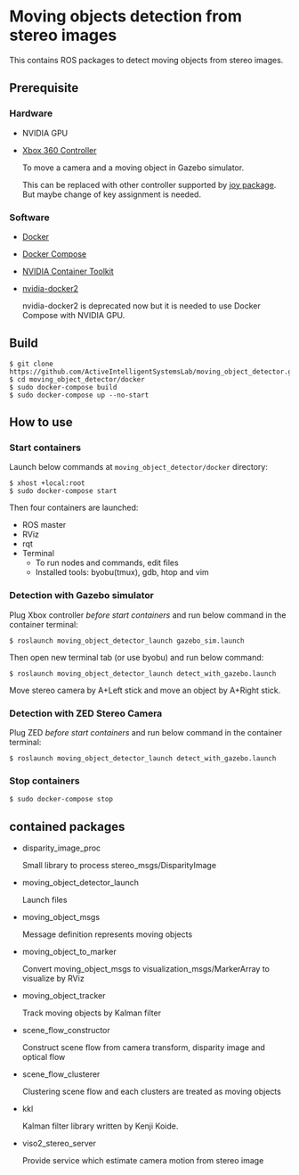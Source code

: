 # Moving objects detection from stereo images

This contains ROS packages to detect moving objects from stereo images.

## Prerequisite

### Hardware

* NVIDIA GPU
* [Xbox 360 Controller](https://www.microsoft.com/accessories/en-ww/products/gaming/xbox-360-controller-for-windows/52a-00004)

  To move a camera and a moving object in Gazebo simulator.
  
  This can be replaced with other controller supported by [joy package](http://wiki.ros.org/joy).
  But maybe change of key assignment is needed.

### Software

* [Docker](https://docs.docker.com/install/linux/docker-ce/ubuntu/)
* [Docker Compose](https://docs.docker.com/compose/install/)
* [NVIDIA Container Toolkit](https://github.com/NVIDIA/nvidia-docker#quickstart)
* [nvidia-docker2](https://github.com/NVIDIA/nvidia-docker#quickstart)
  
  nvidia-docker2 is deprecated now but it is needed to use Docker Compose with NVIDIA GPU.

## Build

```shell
$ git clone https://github.com/ActiveIntelligentSystemsLab/moving_object_detector.git
$ cd moving_object_detector/docker
$ sudo docker-compose build
$ sudo docker-compose up --no-start
```

## How to use

### Start containers

Launch below commands at `moving_object_detector/docker` directory:

```shell
$ xhost +local:root
$ sudo docker-compose start
```

Then four containers are launched:
* ROS master
* RViz
* rqt
* Terminal
  * To run nodes and commands, edit files
  * Installed tools: byobu(tmux), gdb, htop and vim

### Detection with Gazebo simulator

Plug Xbox controller *before start containers* and run below command in the container terminal:

```shell
$ roslaunch moving_object_detector_launch gazebo_sim.launch
```

Then open new terminal tab (or use byobu) and run below command:

```shell
$ roslaunch moving_object_detector_launch detect_with_gazebo.launch
```

Move stereo camera by A+Left stick and move an object by A+Right stick.

### Detection with ZED Stereo Camera

Plug ZED *before start containers* and run below command in the container terminal:

```shell
$ roslaunch moving_object_detector_launch detect_with_gazebo.launch
```

### Stop containers

```shell
$ sudo docker-compose stop
```

## contained packages

* disparity_image_proc

  Small library to process stereo_msgs/DisparityImage

* moving_object_detector_launch

  Launch files

* moving_object_msgs

  Message definition represents moving objects

* moving_object_to_marker

  Convert moving_object_msgs to visualization_msgs/MarkerArray to visualize by RViz

* moving_object_tracker

  Track moving objects by Kalman filter

* scene_flow_constructor

  Construct scene flow from camera transform, disparity image and optical flow

* scene_flow_clusterer

  Clustering scene flow and each clusters are treated as moving objects

* kkl

  Kalman filter library written by Kenji Koide.

* viso2_stereo_server

  Provide service which estimate camera motion from stereo image

